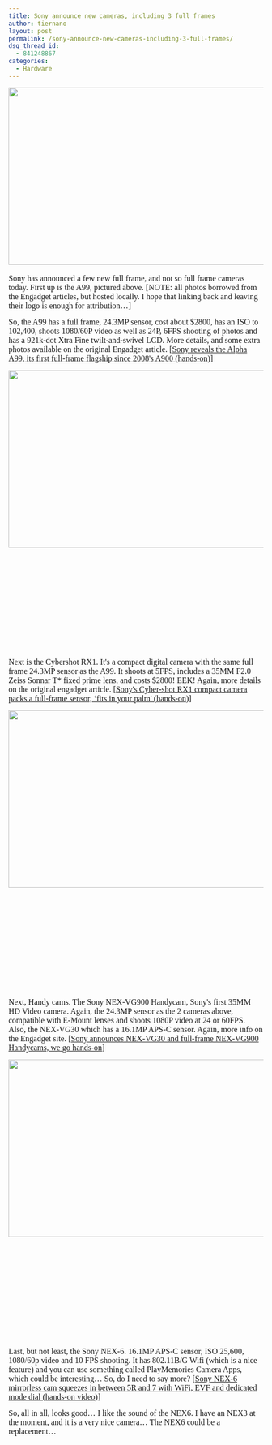 ```yaml
---
title: Sony announce new cameras, including 3 full frames
author: tiernano
layout: post
permalink: /sony-announce-new-cameras-including-3-full-frames/
dsq_thread_id:
  - 841248867
categories:
  - Hardware
---
```

<img class="alignnone" src="http://geekphotographer.com/wp-content/uploads/2012/09/091212_1427_Sonyannounc1.jpg" alt="" width="525" height="350" /><span style="font-family: Times New Roman; font-size: 12pt;"><br /> </span>

<span style="font-family: Times New Roman; font-size: 12pt;">Sony has announced a few new full frame, and not so full frame cameras today. First up is the A99, pictured above. [NOTE: all photos borrowed from the Engadget articles, but hosted locally. I hope that linking back and leaving their logo is enough for attribution…]<br /> </span>

<span style="font-family: Times New Roman; font-size: 12pt;">So, the A99 has a full frame, 24.3MP sensor, cost about $2800, has an ISO to 102,400, shoots 1080/60P video as well as 24P, 6FPS shooting of photos and has a 921k-dot Xtra Fine twilt-and-swivel LCD. More details, and some extra photos available on the original Engadget article. [<a href="http://www.engadget.com/2012/09/12/sony-alpha-a99-hands-on/">Sony reveals the Alpha A99, its first full-frame flagship since 2008's A900 (hands-on)</a>]<br /> </span>

<img class="alignnone" src="http://geekphotographer.com/wp-content/uploads/2012/09/091212_1427_Sonyannounc2.jpg" alt="" width="525" height="350" align="left" /><span style="font-family: Times New Roman; font-size: 12pt;"><br /> </span>

&nbsp;

&nbsp;

&nbsp;

&nbsp;

&nbsp;

&nbsp;

&nbsp;

<span style="font-family: Times New Roman; font-size: 12pt;">Next is the Cybershot RX1. It's a compact digital camera with the same full frame 24.3MP sensor as the A99. It shoots at 5FPS, includes a 35MM F2.0 Zeiss Sonnar T* fixed prime lens, and costs $2800! EEK! Again, more details on the original engadget article. [<a href="http://www.engadget.com/2012/09/12/sony-cyber-shot-rx1-compact-camera-packs-a-full-frame-senso/">Sony's Cyber-shot RX1 compact camera packs a full-frame sensor, &#8216;fits in your palm' (hands-on)</a>]<br /> </span>

<img class="alignnone" src="http://geekphotographer.com/wp-content/uploads/2012/09/091212_1427_Sonyannounc3.jpg" alt="" width="525" height="350" align="left" /><span style="font-family: Times New Roman; font-size: 12pt;"><br /> </span>

&nbsp;

&nbsp;

&nbsp;

&nbsp;

&nbsp;

&nbsp;

&nbsp;

<span style="font-family: Times New Roman; font-size: 12pt;">Next, Handy cams. The Sony NEX-VG900 Handycam, Sony's first 35MM HD Video camera. Again, the 24.3MP sensor as the 2 cameras above, compatible with E-Mount lenses and shoots 1080P video at 24 or 60FPS. Also, the NEX-VG30 which has a 16.1MP APS-C sensor. Again, more info on the Engadget site. [<a href="http://www.engadget.com/2012/09/12/sony-nex-vg30-vg900-hands-on/">Sony announces NEX-VG30 and full-frame NEX-VG900 Handycams, we go hands-on</a>]<br /> </span>

<img class="alignnone" src="http://geekphotographer.com/wp-content/uploads/2012/09/091212_1427_Sonyannounc4.jpg" alt="" width="525" height="350" align="left" /><span style="font-family: Times New Roman; font-size: 12pt;"><br /> </span>

&nbsp;

&nbsp;

&nbsp;

&nbsp;

&nbsp;

&nbsp;

&nbsp;

<span style="font-family: Times New Roman; font-size: 12pt;">Last, but not least, the Sony NEX-6. 16.1MP APS-C sensor, ISO 25,600, 1080/60p video and 10 FPS shooting. It has 802.11B/G Wifi (which is a nice feature) and you can use something called PlayMemories Camera Apps, which could be interesting… So, do I need to say more? [<a href="http://www.engadget.com/2012/09/12/sony-nex-6-hands-on/">Sony NEX-6 mirrorless cam squeezes in between 5R and 7 with WiFi, EVF and dedicated mode dial (hands-on video)</a>]<br /> </span>

<span style="font-family: Times New Roman; font-size: 12pt;">So, all in all, looks good… I like the sound of the NEX6. I have an NEX3 at the moment, and it is a very nice camera… The NEX6 could be a replacement… </span>